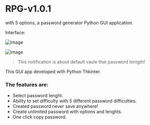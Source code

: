 
# RPG-v1.0.1
with 5 options, a password generator Python GUI application. 

Interface:

![image](https://user-images.githubusercontent.com/4365391/219131833-98b3ea6c-5381-4691-801e-7cc5f95770d2.png)

![image](https://user-images.githubusercontent.com/4365391/219131296-4e9bb3e3-010c-4b92-bec8-b962c7281be0.png)
 

> This notification is about default vaule that password lentgth!

This GUI app developed with Python Thkinter. 
### The features are:

- Select password lenght.
- Ability to set difficulty with 5 different password difficulties.
- Created password never save anywhere!
- Create unlimited password with options and lenghts.
- One click copy password.
